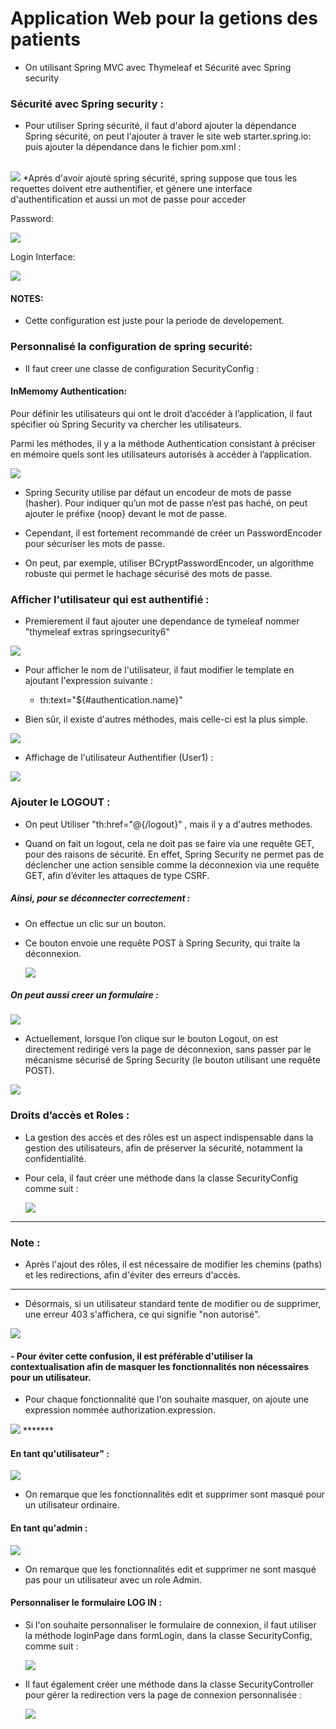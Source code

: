 # Application Web pour la getions des patients 

* On utilisant Spring MVC avec Thymeleaf et Sécurité avec Spring security


### Sécurité avec Spring security :

* Pour utiliser Spring sécurité, il faut d'abord ajouter la dépendance Spring sécurité, on peut l'ajouter à traver le site web starter.spring.io:
puis ajouter la dépendance dans le fichier pom.xml : 

<br>
    <img src="captures/dep_securite.png">
*Aprés d'avoir ajouté spring sécurité, spring suppose que tous les 
requettes doivent etre authentifier, et génere une interface d'authentification et aussi un mot de passe pour acceder

Password: 

<img src="captures/pass.png">

Login Interface:

<img src="captures/login.png">

#### NOTES: 
* Cette configuration est juste pour la periode de developement.

### Personnalisé la configuration de spring securité: 
* Il faut creer une classe de configuration SecurityConfig :

#### InMemomy Authentication: 
Pour définir les utilisateurs qui ont le droit d’accéder à l’application, il faut spécifier où Spring Security va chercher les utilisateurs.

Parmi les méthodes, il y a la méthode Authentication consistant à préciser en mémoire quels sont les utilisateurs autorisés à accéder à l’application.
    
<img src="captures/classSec.png">

* Spring Security utilise par défaut un encodeur de mots de passe (hasher).
Pour indiquer qu’un mot de passe n’est pas haché, on peut ajouter le préfixe {noop} devant le mot de passe.

* Cependant, il est fortement recommandé de créer un PasswordEncoder pour sécuriser les mots de passe.

* On peut, par exemple, utiliser BCryptPasswordEncoder, un algorithme robuste qui permet le hachage sécurisé des mots de passe.

### Afficher l'utilisateur qui est authentifié : 
* Premierement il faut ajouter une dependance de tymeleaf nommer "thymeleaf extras springsecurity6"

<img src="captures/thymleaf.png">

* Pour afficher le nom de l'utilisateur, il faut modifier le template en ajoutant l'expression suivante :
    * th:text="${#authentication.name}"

* Bien sûr, il existe d'autres méthodes, mais celle-ci est la plus simple.

<img src="captures/auth.png">

* Affichage de l'utilisateur Authentifier (User1) : 

<img src="captures/user.png">

### Ajouter le LOGOUT : 
* On peut Utiliser "th:href="@{/logout}" , mais il y a d'autres methodes.

* Quand on fait un logout, cela ne doit pas se faire via une requête GET, pour des raisons de sécurité.
 En effet, Spring Security ne permet pas de déclencher une action sensible comme la déconnexion via une requête GET, 
 afin d’éviter les attaques de type CSRF. 
##### Ainsi, pour se déconnecter correctement :
  * On effectue un clic sur un bouton.
  * Ce bouton envoie une requête POST à Spring Security, qui traite la déconnexion.

    <img src="captures/buttonlog.png">


##### On peut aussi creer un formulaire :

 <img src="captures/formlogout.png">

* Actuellement, lorsque l’on clique sur le bouton Logout, on est directement redirigé vers la page de déconnexion, sans passer par 
le mécanisme sécurisé de Spring Security (le bouton utilisant une requête POST). 


<img src="captures/logout.png">

### Droits d’accès et Roles :
* La gestion des accès et des rôles est un aspect indispensable dans la gestion des utilisateurs, afin de préserver la sécurité, notamment la confidentialité.

* Pour cela, il faut créer une méthode dans la classe SecurityConfig comme suit :

  <img src="captures/securityRole.png">
***** 
### Note :
* Après l'ajout des rôles, il est nécessaire de modifier les chemins (paths) et les redirections, afin d'éviter des erreurs d'accès.
***** 
* Désormais, si un utilisateur standard tente de modifier ou de supprimer, une erreur 403 s'affichera, ce qui signifie "non autorisé".

<img src="captures/erro403.png">

#### - Pour éviter cette confusion, il est préférable d'utiliser la contextualisation afin de masquer les fonctionnalités non nécessaires pour un utilisateur.
*  Pour chaque fonctionnalité que l'on souhaite masquer, on ajoute une expression nommée authorization.expression.
<img src="captures/contex.png">
******* 

#### En tant qu'utilisateur" :
<img src="captures/userrole.png"> 

* On remarque que les fonctionnalités edit et supprimer sont masqué pour un utilisateur ordinaire.

#### En tant qu'admin : 
<img src="captures/adminrole.png">

* On remarque que les fonctionnalités edit et supprimer ne sont masqué pas pour un utilisateur avec un role Admin.

#### Personnaliser le formulaire LOG IN :
* Si l'on souhaite personnaliser le formulaire de connexion, il faut utiliser la méthode loginPage dans formLogin, dans la classe SecurityConfig, comme suit :

    <img src="captures/formlogin.png">
  

* Il faut également créer une méthode dans la classe SecurityController pour gérer la redirection vers la page de connexion personnalisée :

    <img src="captures/logget.png">



 





